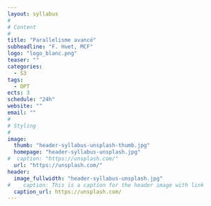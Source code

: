 ```yaml
---
layout: syllabus
#
# Content
#
title: "Parallelisme avancé"
subheadline: "F. Huet, MCF"
logo: "logo_blanc.png"
teaser: ""
categories:
  - S3
tags:
  - OPT
ects: 3
schedule: "24h"
website: ""
email: ""
#
# Styling
#
image:
  thumb: "header-syllabus-unsplash-thumb.jpg"
  homepage: "header-syllabus-unsplash.jpg"
#  caption: "https://unsplash.com/"
  url: "https://unsplash.com/"
header:
  image_fullwidth: "header-syllabus-unsplash.jpg"
#    caption: This is a caption for the header image with link
  caption_url: https://unsplash.com/  
---
```

